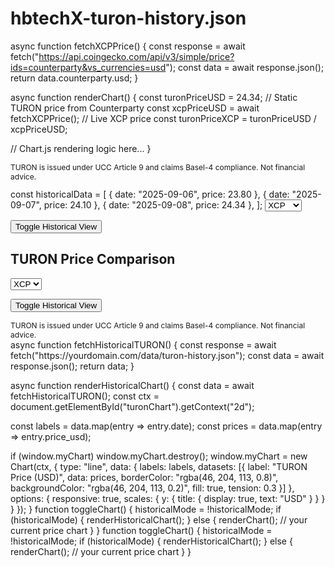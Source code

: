# hbtechX-turon-history.json

async function fetchXCPPrice() {
  const response = await fetch("https://api.coingecko.com/api/v3/simple/price?ids=counterparty&vs_currencies=usd");
  const data = await response.json();
  return data.counterparty.usd;
} 

async function renderChart() {
  const turonPriceUSD = 24.34; // Static TURON price from Counterparty
  const xcpPriceUSD = await fetchXCPPrice(); // Live XCP price
  const turonPriceXCP = turonPriceUSD / xcpPriceUSD;

  // Chart.js rendering logic here...
}  <div style="font-size: 12px; margin-top: 10px;">
  TURON is issued under UCC Article 9 and claims Basel-4 compliance. Not financial advice.
</div> const historicalData = [
  { date: "2025-09-06", price: 23.80 },
  { date: "2025-09-07", price: 24.10 },
  { date: "2025-09-08", price: 24.34 },
]; <select id="compareToken">
  <option value="xcp">XCP</option>
  <option value="btc">BTC</option>
  <option value="eth">ETH</option>
  <option value="gldb">GLDB</option>
</select>

<button onclick="toggleChart()">Toggle Historical View</button> <!DOCTYPE html>
<html>
<head>
  <title>TURON Price Widget</title>
  <script src="https://cdn.jsdelivr.net/npm/chart.js"></script>
</head>
<body>
  <h2>TURON Price Comparison</h2>

  <select id="compareToken">
    <option value="xcp">XCP</option>
    <option value="btc">BTC</option>
    <option value="eth">ETH</option>
  </select>

  <button onclick="toggleChart()">Toggle Historical View</button>
  <canvas id="turonChart" width="600" height="400"></canvas>

  <div style="font-size: 12px; margin-top: 10px;">
    TURON is issued under UCC Article 9 and claims Basel-4 compliance. Not financial advice.
  </div>

  <script>
    let historicalMode = false;

    const historicalData = [
      { date: "2025-09-10", price: 23.80 },
      { date: "2025-09-11", price: 24.10 },
      { date: "2025-09-12", price: 24.34 }
    ];

    async function fetchTokenPrice(tokenId) {
      const url = `https://api.coingecko.com/api/v3/simple/price?ids=${tokenId}&vs_currencies=usd`;
      const response = await fetch(url);
      const data = await response.json();
      return data[tokenId].usd;
    }

    async function renderChart() {
      const turonPriceUSD = 24.34; // Static TURON price from Counterparty
      const selectedToken = document.getElementById("compareToken").value;
      const tokenMap = { xcp: "counterparty", btc: "bitcoin", eth: "ethereum" };
      const compareTokenId = tokenMap[selectedToken];
      const compareTokenPrice = await fetchTokenPrice(compareTokenId);
      const turonPriceInToken = turonPriceUSD / compareTokenPrice;

      const ctx = document.getElementById("turonChart").getContext("2d");

      const chartData = historicalMode
        ? {
            labels: historicalData.map(d => d.date),
            datasets: [{
              label: "TURON Price in USD",
              data: historicalData.map(d => d.price),
              borderColor: "rgba(46, 204, 113, 0.8)",
              backgroundColor: "rgba(46, 204, 113, 0.2)",
              fill: true,
              tension: 0.3
            }]
          }
        : {
            labels: ["TURON"],
            datasets: [
              {
                label: "Price in USD",
                data: [turonPriceUSD],
                backgroundColor: "rgba(46, 204, 113, 0.6)",
                yAxisID: "y",
              },
              {
                label: `Price in ${selectedToken.toUpperCase()}`,
                data: [turonPriceInToken],
                backgroundColor: "rgba(52, 152, 219, 0.6)",
                yAxisID: "y1",
              }
            ]
          };

      const chartOptions = historicalMode
        ? {
            responsive: true,
            scales: {
              y: {
                title: {
                  display: true,
                  text: "USD"
                }
              }
            }
          }
        : {
            responsive: true,
            scales: {
              y: {
                type: "linear",
                position: "left",
                title: {
                  display: true,
                  text: "USD"
                }
              },
              y1: {
                type: "linear",
                position: "right",
                title: {
                  display: true,
                  text: selectedToken.toUpperCase()
                },
                grid: {
                  drawOnChartArea: false
                }
              }
            }
          };

      if (window.myChart) window.myChart.destroy();
      window.myChart = new Chart(ctx, {
        type: historicalMode ? "line" : "bar",
        data: chartData,
        options: chartOptions
      });
    }

    function toggleChart() {
      historicalMode = !historicalMode;
      renderChart();
    }

    document.getElementById("compareToken").addEventListener("change", renderChart);
    renderChart();
  </script>
</body> async function fetchHistoricalTURON() {
  const response = await fetch("https://yourdomain.com/data/turon-history.json");
  const data = await response.json();
  return data;
}

async function renderHistoricalChart() {
  const data = await fetchHistoricalTURON();
  const ctx = document.getElementById("turonChart").getContext("2d");

  const labels = data.map(entry => entry.date);
  const prices = data.map(entry => entry.price_usd);

  if (window.myChart) window.myChart.destroy();
  window.myChart = new Chart(ctx, {
    type: "line",
    data: {
      labels: labels,
      datasets: [{
        label: "TURON Price (USD)",
        data: prices,
        borderColor: "rgba(46, 204, 113, 0.8)",
        backgroundColor: "rgba(46, 204, 113, 0.2)",
        fill: true,
        tension: 0.3
      }]
    },
    options: {
      responsive: true,
      scales: {
        y: {
          title: {
            display: true,
            text: "USD"
          }
        }
      }
    }
  });
} function toggleChart() {
  historicalMode = !historicalMode;
  if (historicalMode) {
    renderHistoricalChart();
  } else {
    renderChart(); // your current price chart
  }
} function toggleChart() {
  historicalMode = !historicalMode;
  if (historicalMode) {
    renderHistoricalChart();
  } else {
    renderChart(); // your current price chart
  }
}


